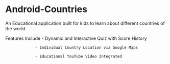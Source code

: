 # Android-Countries
An Educational application built for kids to learn about different countries of the world

Features Include - Dynamic and Interactive Quiz with Score History
                 
                 - Individual Country Location via Google Maps
                 
                 - Educational YouTube Video Integrated
